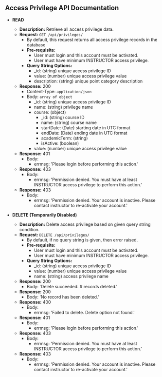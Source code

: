 Access Privilege API Documentation
------------

+ **READ**
    + **Description:** Retrieve all access privilege data.
    + **Request:** ```GET /api/privileges/```
        + By default, this request returns all access privilege records in the database
        + **Pre-requisite:**
            + User must login and this account must be activated.
            + User must have minimum INSTRUCTOR access privilege.
        + **Query String Options:**
            + _id: (string) unique access privilege ID
            + value: (number) unique access privilege value
            + description: (string) unique point category description
    + **Response:** 200
        + Content-Type: ```application/json```
        + Body: ```array of object```
            + _id: (string) unique access privilege ID
            + name: (string) privilege name
            + course: (object)
                + _id: (string) course ID
                + name: (string) course name
                + startDate: (Date) starting date in UTC format
                + endDate: (Date) ending date in UTC format
                + academicTerm: (string)
                + isActive: (boolean)
            + value: (number) unique access privilege value
    + **Response:** 401
        + Body:
            + errmsg: 'Please login before performing this action.'
    + **Response:** 403
        + Body:
            + errmsg: 'Permission denied. You must have at least INSTRUCTOR access privilege to perform this action.'    
    + **Response:** 403
        + Body:
            + errmsg: 'Permission denied. Your account is inactive. Please contact instructor to re-activate your account.'

+ **DELETE (Temporarily Disabled)**
    + **Description:** Delete access privilege based on given query string condition.
    + **Request:** ```DELETE /api/privileges/```
        + By default, if no query string is given, then error raised.
        + **Pre-requisite:**
            + User must login and this account must be activated.
            + User must have minimum INSTRUCTOR access privilege.
        + **Query String Options:**
            + _id: (string) unique access privilege ID
            + value: (number) unique access privilege value
            + name: (string) access privilege name
    + **Response:** 200
        + Body: 'Delete succeeded. # records deleted.'
    + **Response:** 200
        + Body: 'No record has been deleted.'
    + **Response:** 400
        + Body:
            + errmsg: 'Failed to delete. Delete option not found.'
    + **Response:** 401
        + Body:
            + errmsg: 'Please login before performing this action.'
    + **Response:** 403
        + Body:
            + errmsg: 'Permission denied. You must have at least INSTRUCTOR access privilege to perform this action.'
    + **Response:** 403
        + Body:
            + errmsg: 'Permission denied. Your account is inactive. Please contact instructor to re-activate your account.'
